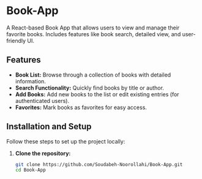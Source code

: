 
# Book-App

A React-based Book App that allows users to view and manage their favorite books. Includes features like book search, detailed view, and user-friendly UI.

## Features
- **Book List:** Browse through a collection of books with detailed information.
- **Search Functionality:** Quickly find books by title or author.
- **Add Books:** Add new books to the list or edit existing entries (for authenticated users).
- **Favorites:** Mark books as favorites for easy access.

## Installation and Setup
Follow these steps to set up the project locally:

1. **Clone the repository:**
   ```bash
   git clone https://github.com/Soudabeh-Noorollahi/Book-App.git
   cd Book-App
